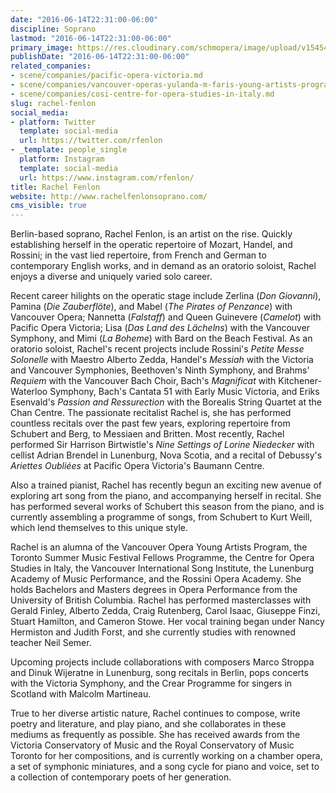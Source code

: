 ```yaml
---
date: "2016-06-14T22:31:00-06:00"
discipline: Soprano
lastmod: "2016-06-14T22:31:00-06:00"
primary_image: https://res.cloudinary.com/schmopera/image/upload/v1545409169/media/webhook-uploads/1465964977439/2016-06-14---Fenlon.jpg.jpg
publishDate: "2016-06-14T22:31:00-06:00"
related_companies:
- scene/companies/pacific-opera-victoria.md
- scene/companies/vancouver-operas-yulanda-m-faris-young-artists-program.md
- scene/companies/cosi-centre-for-opera-studies-in-italy.md
slug: rachel-fenlon
social_media:
- platform: Twitter
  template: social-media
  url: https://twitter.com/rfenlon
- _template: people_single
  platform: Instagram
  template: social-media
  url: https://www.instagram.com/rfenlon/
title: Rachel Fenlon
website: http://www.rachelfenlonsoprano.com/
cms_visible: true
---
```


Berlin-based soprano, Rachel Fenlon, is an artist on the rise. Quickly establishing herself in the operatic repertoire of Mozart, Handel, and Rossini; in the vast lied repertoire, from French and German to contemporary English works, and in demand as an oratorio soloist, Rachel enjoys a diverse and uniquely varied solo career. 
 
Recent career hilights on the operatic stage include Zerlina (*Don Giovanni*), Pamina (*Die Zauberflöte*), and Mabel (*The Pirates of Penzance*) with Vancouver Opera; Nannetta (*Falstaff*) and Queen Guinevere (*Camelot*) with Pacific Opera Victoria; Lisa (*Das Land des Lächelns*) with the Vancouver Symphony, and Mimi (*La Boheme*) with Bard on the Beach Festival. As an oratorio soloist, Rachel's recent projects include Rossini's *Petite Messe Solonelle* with Maestro Alberto Zedda, Handel's *Messiah* with the Victoria and Vancouver Symphonies, Beethoven's Ninth Symphony, and Brahms' *Requiem* with the Vancouver Bach Choir, Bach's *Magnificat* with Kitchener-Waterloo Symphony, Bach's Cantata 51 with Early Music Victoria, and Eriks Esenvald's *Passion and Ressurection* with the Borealis String Quartet at the Chan Centre. The passionate recitalist Rachel is, she has performed countless recitals over the past few years, exploring repertoire from Schubert and Berg, to Messiaen and Britten. Most recently, Rachel performed Sir Harrison Birtwistle's *Nine Settings of Lorine Niedecker* with cellist Adrian Brendel in Lunenburg, Nova Scotia, and a recital of Debussy's *Ariettes Oubliées* at Pacific Opera Victoria's Baumann Centre.
 
Also a trained pianist, Rachel has recently begun an exciting new avenue of exploring art song from the piano, and accompanying herself in recital. She has performed several works of Schubert this season from the piano, and is currently assembling a programme of songs, from Schubert to Kurt Weill, which lend themselves to this unique style.
 
Rachel is an alumna of the Vancouver Opera Young Artists Program, the Toronto Summer Music Festival Fellows Programme, the Centre for Opera Studies in Italy, the Vancouver International Song Institute, the Lunenburg Academy of Music Performance, and the Rossini Opera Academy. She holds Bachelors and Masters degrees in Opera Performance from the University of British Columbia. Rachel has performed masterclasses with Gerald Finley, Alberto Zedda, Craig Rutenberg, Carol Isaac, Giuseppe Finzi, Stuart Hamilton, and Cameron Stowe. Her vocal training began under Nancy Hermiston and Judith Forst, and she currently studies with renowned teacher Neil Semer.
 
Upcoming projects include collaborations with composers Marco Stroppa and Dinuk Wijeratne in Lunenburg, song recitals in Berlin, pops concerts with the Victoria Symphony, and the Crear Programme for singers in Scotland with Malcolm Martineau.
 
True to her diverse artistic nature, Rachel continues to compose, write poetry and literature, and play piano, and she collaborates in these mediums as frequently as possible. She has received awards from the Victoria Conservatory of Music and the Royal Conservatory of Music Toronto for her compositions, and is currently working on a chamber opera, a set of symphonic miniatures, and a song cycle for piano and voice, set to a collection of contemporary poets of her generation.
